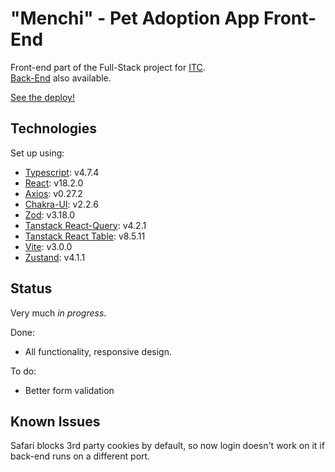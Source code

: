 # "Menchi" - Pet Adoption App Front-End

Front-end part of the Full-Stack project for [ITC](https://github.com/israeltechchallenge).  
[Back-End](https://github.com/planetariumfish/menchi-be) also available.

[See the deploy!](https://fierce-shelf-28591.herokuapp.com/)

## Technologies

Set up using:

- [Typescript](https://www.typescriptlang.org): v4.7.4
- [React](https://reactjs.org): v18.2.0
- [Axios](https://axios-http.com): v0.27.2
- [Chakra-UI](http://chakra-ui.com): v2.2.6
- [Zod](https://github.com/colinhacks/zod): v3.18.0
- [Tanstack React-Query](https://tanstack.com/query/v4): v4.2.1
- [Tanstack React Table](https://tanstack.com/table/v8): v8.5.11
- [Vite](https://vitejs.dev): v3.0.0
- [Zustand](https://zustand-demo.pmnd.rs): v4.1.1

## Status

Very much _in progress_.

Done:

- All functionality, responsive design.

To do:

- Better form validation

## Known Issues

Safari blocks 3rd party cookies by default, so now login doesn't work on it if back-end runs on a different port.
